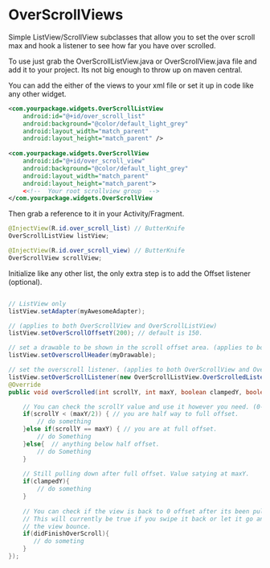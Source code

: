 OverScrollViews
==================

Simple ListView/ScrollView subclasses that allow you to set the over scroll max and hook a listener to see how far you have over scrolled.

To use just grab the OverScrollListView.java or OverScrollView.java file and add it to your project. Its not big enough to throw up on maven central.

You can add the either of the views to your xml file or set it up in code like any other widget.

```xml
<com.yourpackage.widgets.OverScrollListView
    android:id="@+id/over_scroll_list"
    android:background="@color/default_light_grey"
    android:layout_width="match_parent"
    android:layout_height="match_parent" />
    
<com.yourpackage.widgets.OverScrollView
    android:id="@+id/over_scroll_view"
    android:background="@color/default_light_grey"
    android:layout_width="match_parent"
    android:layout_height="match_parent">
    <<!--  Your root scrollview group  -->
</com.yourpackage.widgets.OverScrollView
```

Then grab a reference to it in your Activity/Fragment.

```java
@InjectView(R.id.over_scroll_list) // ButterKnife
OverScrollListView listView;

@InjectView(R.id.over_scroll_view) // ButterKnife
OverScrollView scrollView;
```

Initialize like any other list, the only extra step is to add the Offset listener (optional). 

```java

// ListView only
listView.setAdapter(myAwesomeAdapter);

// (applies to both OverScrollView and OverScrollListView)
listView.setOverScrollOffsetY(200); // default is 150.  

// set a drawable to be shown in the scroll offset area. (applies to both OverScrollView and OverScrollListView)
listView.setOverscrollHeader(myDrawable);

// set the overscroll listener. (applies to both OverScrollView and OverScrollListView)
listView.setOverScrollListener(new OverScrollListView.OverScrolledListener() { // (applies to both)
@Override
public void overScrolled(int scrollY, int maxY, boolean clampedY, boolean didFinishOverScroll) {

    // You can check the scrollY value and use it however you need. (0-maxY)
    if(scrollY < (maxY/2)) { // you are half way to full offset.
        // do something
    }else if(scrollY == maxY) { // you are at full offset.
        // do Something
    }else{  // anything below half offset.
        // do Something
    } 
    
    // Still pulling down after full offset. Value satying at maxY.
    if(clampedY){
        // do something
    }
    
    // You can check if the view is back to 0 offset after its been pulled.
    // This will currently be true if you swipe it back or let it go and let
    // the view bounce.
    if(didFinishOverScroll){
       // do someting
    }
});
```


